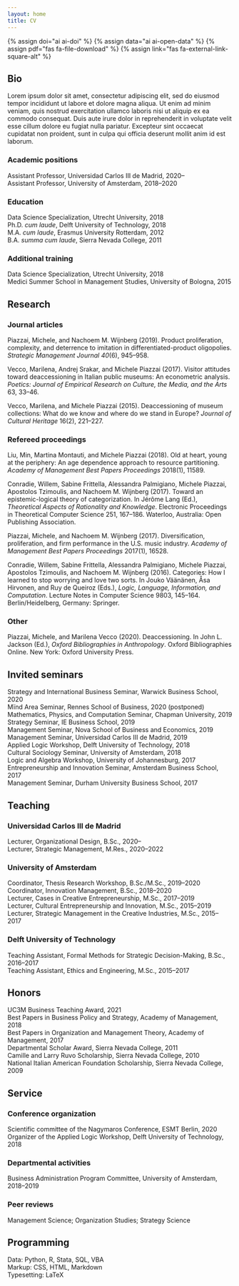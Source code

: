 ```yaml
---
layout: home
title: CV
---
```


{% assign doi="ai ai-doi" %}
{% assign data="ai ai-open-data" %}
{% assign pdf="fas fa-file-download" %}
{% assign link="fas fa-external-link-square-alt" %}

## Bio

Lorem ipsum dolor sit amet, consectetur adipiscing elit, sed do eiusmod tempor incididunt ut labore et dolore magna aliqua. Ut enim ad minim veniam, quis nostrud exercitation ullamco laboris nisi ut aliquip ex ea commodo consequat. Duis aute irure dolor in reprehenderit in voluptate velit esse cillum dolore eu fugiat nulla pariatur. Excepteur sint occaecat cupidatat non proident, sunt in culpa qui officia deserunt mollit anim id est laborum.

### Academic positions

Assistant Professor, Universidad Carlos III de Madrid, 2020–  
Assistant Professor, University of Amsterdam, 2018–2020

### Education

Data Science Specialization, Utrecht University, 2018  
Ph.D. _cum laude_, Delft University of Technology, 2018  
M.A. _cum laude_, Erasmus University Rotterdam, 2012  
B.A. _summa cum laude_, Sierra Nevada College, 2011

### Additional training

Data Science Specialization, Utrecht University, 2018  
Medici Summer School in Management Studies, University of Bologna, 2015

## Research

### Journal articles

Piazzai, Michele, and Nachoem M. Wijnberg (2019). Product proliferation, complexity, and deterrence to imitation in differentiated-product oligopolies. _Strategic Management Journal 40_(6), 945–958.
<a href="https://doi.org/10.1002/smj.3002" class="{{ doi }}" title="DOI" id="icon"></a> <a href="https://github.com/piazzai/smj-18-19552" class="{{ data }}" title="Data" id="icon"></a> <a href="https://onlinelibrary.wiley.com/doi/pdfdirect/10.1002/smj.3002?download=true" class="{{ pdf }}" title="PDF" id="icon"></a>

Vecco, Marilena, Andrej Srakar, and Michele Piazzai (2017). Visitor attitudes toward deaccessioning in Italian public museums: An econometric analysis. _Poetics: Journal of Empirical Research on Culture, the Media, and the Arts_ 63, 33–46. <a href="https://doi.org/10.1016/j.poetic.2017.05.001" class="{{ doi }}" title="DOI" id="icon"></a>

Vecco, Marilena, and Michele Piazzai (2015). Deaccessioning of museum collections: What do we know and where do we stand in Europe? _Journal of Cultural Heritage_ 16(2), 221–227. <a href="https://doi.org/10.1016/j.culher.2014.03.007" class="{{ doi }}" title="DOI" id="icon"></a>

### Refereed proceedings

Liu, Min, Martina Montauti, and Michele Piazzai (2018). Old at heart, young at the periphery: An age dependence approach to resource partitioning. _Academy of Management Best Papers Proceedings_ 2018(1), 11589. <a href="https://doi.org/10.5465/ambpp.2018.31" class="{{ doi }}" title="DOI" id="icon"></a>

Conradie, Willem, Sabine Frittella, Alessandra Palmigiano, Michele Piazzai, Apostolos Tzimoulis, and Nachoem M. Wijnberg (2017). Toward an epistemic-logical theory of categorization. In Jérôme Lang (Ed.), _Theoretical Aspects of Rationality and Knowledge_. Electronic Proceedings in Theoretical Computer Science 251, 167–186. Waterloo, Australia: Open Publishing Association. <a href="https://doi.org/10.4204/eptcs.251.12" class="{{ doi }}" title="DOI" id="icon"></a> <a href="https://arxiv.org/pdf/1707.08743.pdf" class="{{ pdf }}" title="PDF" id="icon"></a>

Piazzai, Michele, and Nachoem M. Wijnberg (2017). Diversification, proliferation, and firm performance in the U.S. music industry. _Academy of Management Best Papers Proceedings_ 2017(1), 16528. <a href="https://doi.org/10.5465/ambpp.2017.29" class="{{ doi }}" title="DOI" id="icon"></a>

Conradie, Willem, Sabine Frittella, Alessandra Palmigiano, Michele Piazzai, Apostolos Tzimoulis, and Nachoem M. Wijnberg (2016). Categories: How I learned to stop worrying and love two sorts. In Jouko Väänänen, Åsa Hirvonen, and Ruy de Queiroz (Eds.), _Logic, Language, Information, and Computation_. Lecture Notes in Computer Science 9803, 145–164. Berlin/Heidelberg, Germany: Springer. <a href="https://doi.org/10.1007/978-3-662-52921-8_10" class="{{ doi }}" title="DOI" id="icon"></a> <a href="https://arxiv.org/pdf/1604.00777.pdf" class="{{ pdf }}" title="PDF" id="icon"></a>

### Other

Piazzai, Michele, and Marilena Vecco (2020). Deaccessioning. In John L. Jackson (Ed.), _Oxford Bibliographies in Anthropology_. Oxford Bibliographies Online. New York: Oxford University Press. <a href="https://doi.org/10.1093/obo/9780199766567-0246" class="{{ doi }}" title="DOI" id="icon"></a>

## Invited seminars

Strategy and International Business Seminar, Warwick Business School, 2020  
Mïnd Area Seminar, Rennes School of Business, 2020 (postponed)  
Mathematics, Physics, and Computation Seminar, Chapman University, 2019  
Strategy Seminar, IE Business School, 2019  
Management Seminar, Nova School of Business and Economics, 2019  
Management Seminar, Universidad Carlos III de Madrid, 2019  
Applied Logic Workshop, Delft University of Technology, 2018  
Cultural Sociology Seminar, University of Amsterdam, 2018  
Logic and Algebra Workshop, University of Johannesburg, 2017  
Entrepreneurship and Innovation Seminar, Amsterdam Business School, 2017  
Management Seminar, Durham University Business School, 2017

## Teaching

### Universidad Carlos III de Madrid

Lecturer, Organizational Design, B.Sc., 2020–  
Lecturer, Strategic Management, M.Res., 2020–2022

### University of Amsterdam

Coordinator, Thesis Research Workshop, B.Sc./M.Sc., 2019–2020  
Coordinator, Innovation Management, B.Sc., 2018–2020  
Lecturer, Cases in Creative Entrepreneurship, M.Sc., 2017–2019  
Lecturer, Cultural Entrepreneurship and Innovation, M.Sc., 2015–2019  
Lecturer, Strategic Management in the Creative Industries, M.Sc., 2015–2017

### Delft University of Technology

Teaching Assistant, Formal Methods for Strategic Decision-Making, B.Sc., 2016–2017  
Teaching Assistant, Ethics and Engineering, M.Sc., 2015–2017

## Honors

UC3M Business Teaching Award, 2021 &nbsp;<a href="https://business.uc3m.es/en/news/noticia/310" class="{{ link }}" title="Link" id="icon"></a>  
Best Papers in Business Policy and Strategy, Academy of Management, 2018  
Best Papers in Organization and Management Theory, Academy of Management, 2017  
Departmental Scholar Award, Sierra Nevada College, 2011  
Camille and Larry Ruvo Scholarship, Sierra Nevada College, 2010  
National Italian American Foundation Scholarship, Sierra Nevada College, 2009

## Service

### Conference organization

Scientific committee of the Nagymaros Conference, ESMT Berlin, 2020  
Organizer of the Applied Logic Workshop, Delft University of Technology, 2018

### Departmental activities

Business Administration Program Committee, University of Amsterdam, 2018–2019

### Peer reviews

Management Science; Organization Studies; Strategy Science

## Programming

Data: Python, R, Stata, SQL, VBA  
Markup: CSS, HTML, Markdown  
Typesetting: LaTeX
